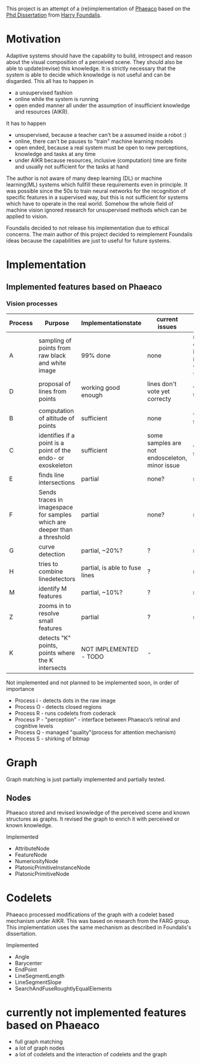 This project is an attempt of a (re)implementation of [Phaeaco](https://www.foundalis.com/res/diss_research.html)
based on the [Phd Dissertation](https://www.foundalis.com/res/Foundalis_dissertation.pdf) from [Harry Foundalis](https://www.foundalis.com/).

# Motivation

Adaptive systems should have the capability to build, introspect and reason about the visual composition of a perceived scene.
They should also be able to update(revise) this knowledge.
It is strictly necessary that the system is able to decide which knowledge is not useful and can be disgarded.
This all has to happen in
 * a unsupervised fashion
 * online while the system is running
 * open ended manner
all under the assumption of insufficient knowledge and resources (AIKR).

It has to happen
* unsupervised, because a teacher can't be a assumed inside a robot :)
* online, there can't be pauses to "train" machine learning models
* open ended, because a real system must be open to new perceptions, knowledge and tasks at any time
* under AIKR because resources, inclusive (computation) time are finite and usually not sufficient for the tasks at hand

The author is not aware of many deep learning (DL) or machine learning(ML) systems which fullfill these requirements even in principle.
It was possible since the 50s to train neural networks for the recognition of specific features in a supervised way, but this is not sufficient for systems which have to operate in the real world.
Somehow the whole field of machine vision ignored research for unsupervised methods which can be applied to vision.

Foundalis decided to not release his implementation due to ethical concerns. The main author of this project decided to reimplement Foundalis ideas because the capabilities are just to useful for future systems.

# Implementation

## Implemented features based on Phaeaco

### Vision processes
| Process        | Purpose           | Implementationstate  | current issues | tested? |
|---|---|---|---|---| 
| A      | sampling of points from raw black and white image | 99% done | none | not directly because it is working fine |
| D      | proposal of lines from points | working good enough    | lines don't vote yet correcty | visual test |
| | | | | |
| B      | computation of altitude of points                            | sufficient | none | visual test |
| C      | identifies if a point is a point of the endo- or exoskeleton | sufficient | some samples are not endosceleton, minor issue | visual test |
| E      | finds line intersections                                     | partial | none? | no |
| F      | Sends traces in imagespace for samples which are deeper than a threshold | partial | none? | no |
| G      | curve detection                                              | partial, ~20%? | ? | no |
| H      | tries to combine linedetectors                               | partial, is able to fuse lines | ? | no |
| M      | identify M features                                          | partial, ~10%? | ? | no |
| Z      | zooms in to resolve small features                           | partial | ? | no |
| K      | detects "K" points, points where the K intersects            | NOT IMPLEMENTED - TODO | - | - |

Not implemented and not planned to be implemented soon, in order of importance

* Process i - detects dots in the raw image
* Process O - detects closed regions
* Process R - runs codelets from coderack
* Process P - "perception" - interface between Phaeaco’s retinal and cognitive levels
* Process Q - managed "quality"(process for attention mechanism)
* Process S - shirking of bitmap

# Graph

Graph matching is just partially implemented and partially tested.

## Nodes

Phaeaco stored and revised knowledge of the perceived scene and known structures as graphs.
It revised the graph to enrich it with perceived or known knowledge.

Implemented
* AttributeNode
* FeatureNode
* NumeriosityNode
* PlatonicPrimitiveInstanceNode
* PlatonicPrimitiveNode

# Codelets

Phaeaco processed modifications of the graph with a codelet based mechanism under AIKR. This was based on research from the FARG group.
This implementation uses the same mechanism as described in Foundalis's dissertation.

Implemented
* Angle
* Barycenter
* EndPoint
* LineSegmentLength
* LineSegmentSlope
* SearchAndFuseRoughtlyEqualElements

# currently not implemented features based on Phaeaco

* full graph matching
* a lot of graph nodes
* a lot of codelets and the interaction of codelets and the graph
